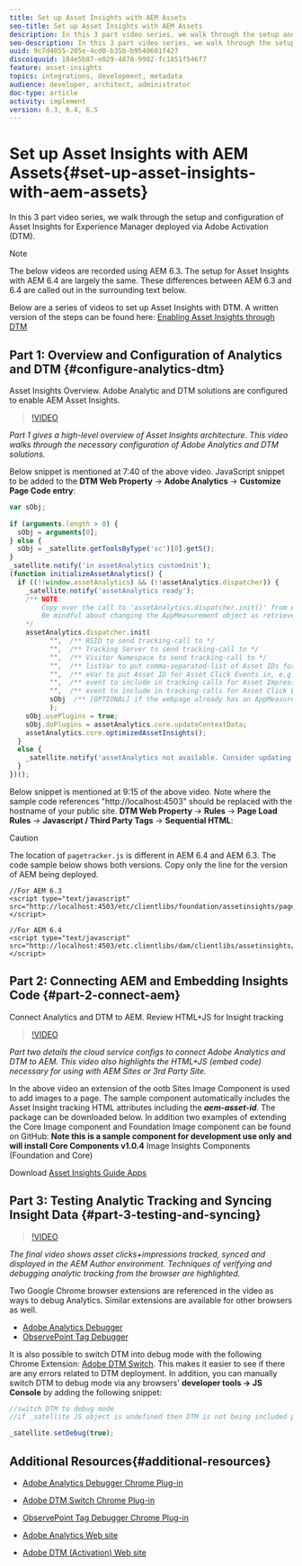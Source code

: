 ```yaml
---
title: Set up Asset Insights with AEM Assets
seo-title: Set up Asset Insights with AEM Assets
description: In this 3 part video series, we walk through the setup and configuration of Asset Insights for Experience Manager deployed via Adobe Activation (DTM).
seo-description: In this 3 part video series, we walk through the setup and configuration of Asset Insights for Experience Manager deployed via Adobe Activation (DTM).
uuid: 9c7d4055-205e-4cd0-b35b-b9540601f427
discoiquuid: 184e5b87-e029-4878-9902-fc1851f546f7
feature: asset-insights
topics: integrations, development, metadata
audience: developer, architect, administrator
doc-type: article
activity: implement
version: 6.3, 6.4, 6.5
---
```


# Set up Asset Insights with AEM Assets{#set-up-asset-insights-with-aem-assets}

In this 3 part video series, we walk through the setup and configuration of Asset Insights for Experience Manager deployed via Adobe Activation (DTM).

>[!NOTE]
>
>The below videos are recorded using AEM 6.3. The setup for Asset Insights with AEM 6.4 are largely the same. These differences between AEM 6.3 and 6.4 are called out in the surrounding text below.

Below are a series of videos to set up Asset Insights with DTM. A written version of the steps can be found here: [Enabling Asset Insights through DTM](https://helpx.adobe.com/experience-manager/6-5/assets/using/touch-ui-using-dtm-for-asset-insights.html)

## Part 1: Overview and Configuration of Analytics and DTM {#configure-analytics-dtm}

Asset Insights Overview. Adobe Analytic and DTM solutions are configured to enable AEM Asset Insights.

>[!VIDEO](https://video.tv.adobe.com/v/16419?quality=9)

*Part 1 gives a high-level overview of Asset Insights architecture. This video walks through the necessary configuration of Adobe Analytics and DTM solutions.*

Below snippet is mentioned at 7:40 of the above video. JavaScript snippet to be added to the **DTM Web Property** -&gt; **Adobe Analytics** -&gt; **Customize Page Code entry**:

```javascript
var sObj;
  
if (arguments.length > 0) {
  sObj = arguments[0];
} else {
  sObj = _satellite.getToolsByType('sc')[0].getS();
}
_satellite.notify('in assetAnalytics customInit');
(function initializeAssetAnalytics() {
  if ((!!window.assetAnalytics) && (!!assetAnalytics.dispatcher)) {
    _satellite.notify('assetAnalytics ready');
    /** NOTE:
        Copy over the call to 'assetAnalytics.dispatcher.init()' from Assets Pagetracker
        Be mindful about changing the AppMeasurement object as retrieved above.
    */
    assetAnalytics.dispatcher.init(
          "",  /** RSID to send tracking-call to */
          "",  /** Tracking Server to send tracking-call to */
          "",  /** Visitor Namespace to send tracking-call to */
          "",  /** listVar to put comma-separated-list of Asset IDs for Asset Impression Events in tracking-call, e.g. 'listVar1' */
          "",  /** eVar to put Asset ID for Asset Click Events in, e.g. 'eVar3' */
          "",  /** event to include in tracking-calls for Asset Impression Events, e.g. 'event8' */
          "",  /** event to include in tracking-calls for Asset Click Events, e.g. 'event7' */
          sObj  /** [OPTIONAL] if the webpage already has an AppMeasurement object, please include the object here. If unspecified, Pagetracker Core shall create its own AppMeasurement object */
          );
    sObj.usePlugins = true;
    sObj.doPlugins = assetAnalytics.core.updateContextData;
    assetAnalytics.core.optimizedAssetInsights();
  }
  else {
    _satellite.notify('assetAnalytics not available. Consider updating the Custom Page Code', 4);
  }
})();

```

Below snippet is mentioned at 9:15 of the above video. Note where the sample code references "http://localhost:4503" should be replaced with the hostname of your public site. **DTM Web Property** -&gt; **Rules** -&gt; **Page Load Rules** -&gt; **Javascript / Third Party Tags** -&gt; **Sequential HTML**:

>[!CAUTION]
>
>The location of `pagetracker.js` is different in AEM 6.4 and AEM 6.3. The code sample below shows both versions. Copy only the line for the version of AEM being deployed.

```
//For AEM 6.3
<script type="text/javascript" src="http://localhost:4503/etc/clientlibs/foundation/assetinsights/pagetracker.js"></script>

//For AEM 6.4
<script type="text/javascript" src="http://localhost:4503/etc.clientlibs/dam/clientlibs/assetinsights/pagetracker.js"></script>
```

## Part 2: Connecting AEM and Embedding Insights Code {#part-2-connect-aem}

Connect Analytics and DTM to AEM. Review HTML+JS for Insight tracking

>[!VIDEO](https://video.tv.adobe.com/v/16425/?quality=9)

*Part two details the cloud service configs to connect Adobe Analytics and DTM to AEM. This video also highlights the HTML+JS (embed code) necessary for using with AEM Sites or 3rd Party Site.*

In the above video an extension of the ootb Sites Image Component is used to add images to a page. The sample component automatically includes the Asset Insight tracking HTML attributes including the ***aem-asset-id***. The package can be downloaded below. In addition two examples of extending the Core Image component and Foundation Image component can be found on GitHub: **Note this is a sample component for development use only and will install Core Components v1.0.4**
[ ](https://github.com/Adobe-Marketing-Cloud/aem-guides/tree/master/asset-insights-guide)
Image Insights Components (Foundation and Core)

Download [Asset Insights Guide Apps](assets/asset-insights-guideuiapps-001-snapshot.zip)

## Part 3: Testing Analytic Tracking and Syncing Insight Data {#part-3-testing-and-syncing}

>[!VIDEO](https://video.tv.adobe.com/v/16426/?quality=9)

*The final video shows asset clicks+impressions tracked, synced and displayed in the AEM Author environment. Techniques of verifying and debugging analytic tracking from the browser are highlighted.*

Two Google Chrome browser extensions are referenced in the video as ways to debug Analytics. Similar extensions are available for other browsers as well.

* [Adobe Analytics Debugger](https://chrome.google.com/webstore/detail/adobe-analytics-debugger/bdingoflfadhnjohjaplginnpjeclmof?hl=en)
* [ObservePoint Tag Debugger](https://chrome.google.com/webstore/detail/observepoint-tag-debugger/daejfbkjipkgidckemjjafiomfeabemo?hl=en-US)

It is also possible to switch DTM into debug mode with the following Chrome Extension: [Adobe DTM Switch](https://chrome.google.com/webstore/detail/adobe-dtm-switch/nlgdemkdapolikbjimjajpmonpbpmipk?hl=en). This makes it easier to see if there are any errors related to DTM deployment. In addition, you can manually switch DTM to debug mode via any browsers' **developer tools -&gt; JS Console** by adding the following snippet:

```javascript
//switch DTM to debug mode
//if _satellite JS object is undefined then DTM is not being included properly

_satellite.setDebug(true);
```

## Additional Resources{#additional-resources}

* [Adobe Analytics Debugger Chrome Plug-in](https://chrome.google.com/webstore/detail/observepoint-tag-debugger/daejfbkjipkgidckemjjafiomfeabemo?hl=en-US)
* [Adobe DTM Switch Chrome Plug-in](https://chrome.google.com/webstore/detail/adobe-dtm-switch/nlgdemkdapolikbjimjajpmonpbpmipk?hl=en)
* [ObservePoint Tag Debugger Chrome Plug-in](https://chrome.google.com/webstore/detail/observepoint-tag-debugger/daejfbkjipkgidckemjjafiomfeabemo?hl=en-US)

* [Adobe Analytics Web site](https://sc.omniture.com)
* [Adobe DTM (Activation) Web site](https://dtm.adobe.com)

